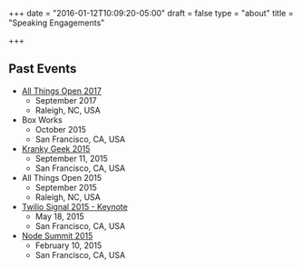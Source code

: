 +++
date = "2016-01-12T10:09:20-05:00"
draft = false
type = "about"
title = "Speaking Engagements"

+++

## Past Events

* [All Things Open 2017](https://allthingsopen.org/talk/extreme-chatops-using-kubernetes-and-watson/)
    * September 2017
    * Raleigh, NC, USA
* Box Works
    * October 2015
    * San Francisco, CA, USA
* [Kranky Geek 2015](https://www.youtube.com/watch?v=xkB0qiU6PGk)
    * September 11, 2015
    * San Francisco, CA, USA
* All Things Open 2015
    * September 2015
    * Raleigh, NC, USA
* [Twilio Signal 2015 - Keynote](https://youtu.be/4QXZl4cFw24?t=2h1m55s)
    * May 18, 2015
    * San Francisco, CA, USA
* [Node Summit 2015](http://nodesummit.com/media/mobile-web-apps-with-pouchdb-angularjs-node-js-and-ibm-cloudant-bradley-holt-jeff-sloyer/)
    * February 10, 2015
    * San Francisco, CA, USA
